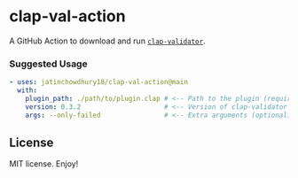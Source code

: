 # clap-val-action

A GitHub Action to download and run [`clap-validator`](https://github.com/free-audio/clap-validator).

### Suggested Usage

```yml
- uses: jatinchowdhury18/clap-val-action@main
  with:
    plugin_path: ./path/to/plugin.clap # <-- Path to the plugin (required)
    version: 0.3.2                     # <-- Version of clap-validator (optional, defaults to 0.3.2)
    args: --only-failed                # <-- Extra arguments (optional)
```

## License

MIT license. Enjoy!
